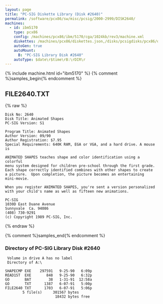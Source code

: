 ```yaml
---
layout: page
title: "PC-SIG Diskette Library (Disk #2640)"
permalink: /software/pcx86/sw/misc/pcsig/2000-2999/DISK2640/
machines:
  - id: ibm5170
    type: pcx86
    config: /machines/pcx86/ibm/5170/cga/1024kb/rev3/machine.xml
    diskettes: /machines/pcx86/diskettes.json,/disks/pcsigdisks/pcx86/diskettes.json
    autoGen: true
    autoMount:
      B: "PC-SIG Library Disk #2640"
    autoType: $date\r$time\rB:\rDIR\r
---
```


{% include machine.html id="ibm5170" %}
{% comment %}samples_begin{% endcomment %}

## FILE2640.TXT

{% raw %}
```
Disk No: 2640                                                           
Disk Title: Animated Shapes                                             
PC-SIG Version: S1                                                      
                                                                        
Program Title: Animated Shapes                                          
Author Version: 09/90                                                   
Author Registration: $7.95                                              
Special Requirements: 640K RAM, EGA or VGA, and a hard drive. A mouse is
                                                                        
ANIMATED SHAPES teaches shape and color identification using a colorful 
menu system designed for children pre-school through the first grade.   
Each shape correctly identified combines with other shapes to create    
a picture.  Upon completion, the picture becomes an entertaining        
mini-movie.                                                             
                                                                        
When you register ANIMATED SHAPES, you're sent a version personalized   
with your child's name as well as fifteen new animations.               
                                                                        
PC-SIG                                                                  
1030D East Duane Avenue                                                 
Sunnyvale  Ca. 94086                                                    
(408) 730-9291                                                          
(c) Copyright 1989 PC-SIG, Inc.                                         
```
{% endraw %}

{% comment %}samples_end{% endcomment %}

### Directory of PC-SIG Library Disk #2640

     Volume in drive A has no label
     Directory of A:\

    SHAPECMP EXE    297591   9-25-90   6:09p
    READ1ST  EXE       848   9-25-90   6:32p
    GO       BAT        38   1-31-91  12:58a
    GO       TXT      1387   6-07-91   5:00p
    FILE2640 TXT      1703   6-07-91   5:06p
            5 file(s)     301567 bytes
                           18432 bytes free
